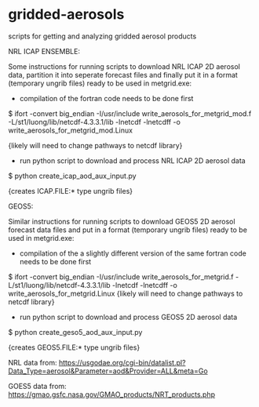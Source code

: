 # gridded-aerosols
scripts for getting and analyzing gridded aerosol products


NRL ICAP ENSEMBLE:

Some instructions for running scripts to download NRL ICAP 2D aerosol data, partition it into seperate forecast files and finally put it in a format (temporary ungrib files) ready to be used in metgrid.exe: 

- compilation of the fortran code needs to be done first

$ ifort -convert big_endian -I/usr/include write_aerosols_for_metgrid_mod.f -L/st1/luong/lib/netcdf-4.3.3.1/lib -lnetcdf -lnetcdff -o write_aerosols_for_metgrid_mod.Linux

{likely will need to change pathways to netcdf library}

- run python script to download and process NRL ICAP 2D aerosol data

$ python create_icap_aod_aux_input.py

{creates ICAP.FILE:* type ungrib files}


GEOS5:

Similar instructions for running scripts to download GEOS5 2D aerosol forecast data files and put in a format (temporary ungrib files) ready to be used in metgrid.exe: 

- compilation of the a slightly different version of the same fortran code needs to be done first

$ ifort -convert big_endian -I/usr/include write_aerosols_for_metgrid.f -L/st1/luong/lib/netcdf-4.3.3.1/lib -lnetcdf -lnetcdff -o write_aerosols_for_metgrid.Linux
{likely will need to change pathways to netcdf library}

- run python script to download and process GEOS5 2D aerosol data

$ python create_geso5_aod_aux_input.py

{creates GEOS5.FILE:* type ungrib files}







NRL data from: https://usgodae.org/cgi-bin/datalist.pl?Data_Type=aerosol&Parameter=aod&Provider=ALL&meta=Go

GOES5 data from: https://gmao.gsfc.nasa.gov/GMAO_products/NRT_products.php
